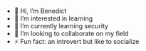 - 👋 Hi, I’m Benedict
- 👀 I’m interested in learning
- 🌱 I’m currently learning security
- 💞️ I’m looking to collaborate on my field
- ⚡ Fun fact: an introvert but like to socialize

<!---
benedict-6/benedict-6 is a ✨ special ✨ repository because its `README.md` (this file) appears on your GitHub profile.
You can click the Preview link to take a look at your changes.
--->
